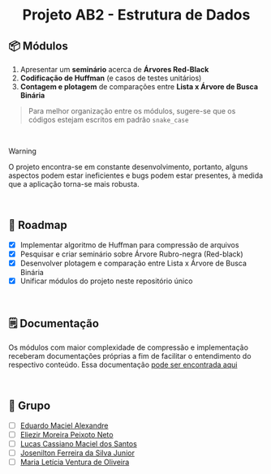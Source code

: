 <h1 align="center">
    Projeto AB2 - Estrutura de Dados
</h1>

<!-- <picture>
  <source media="(prefers-color-scheme: dark)" srcset="/.github/cover.png">
  <source media="(prefers-color-scheme: light)" srcset="/.github/cover_light.png">
  <img alt="Main project cover" src="/.github/cover_light.png">
</picture> -->

## 📦 Módulos

1.  Apresentar um **seminário** acerca de **Árvores Red-Black**
2.  **Codificação de Huffman** (e casos de testes unitários)
3.  **Contagem e plotagem** de comparações entre **Lista x Árvore de Busca Binária**

> Para melhor organização entre os módulos, sugere-se que os códigos estejam escritos em padrão `snake_case`

<br />

> [!WARNING]
> O projeto encontra-se em constante desenvolvimento, portanto, alguns aspectos podem estar ineficientes e bugs podem estar presentes, à medida que a aplicação torna-se mais robusta.

<br />

## 🚧 Roadmap

- [x] Implementar algoritmo de Huffman para compressão de arquivos
- [x] Pesquisar e criar seminário sobre Árvore Rubro-negra (Red-black)
- [x] Desenvolver plotagem e comparação entre Lista x Árvore de Busca Binária
- [x] Unificar módulos do projeto neste repositório único

<br />

## 🗒️ Documentação
Os módulos com maior complexidade de compressão e implementação receberam documentações próprias a fim de facilitar o entendimento do respectivo conteúdo.
Essa documentação [pode ser encontrada aqui](https://github.com/theduardomaciel/projeto-ed/wiki)

<br />

## 👥 Grupo

- [ ] [Eduardo Maciel Alexandre](https://github.com/theduardomaciel)
- [ ] [Eliezir Moreira Peixoto Neto](https://github.com/eliezir)
- [ ] [Lucas Cassiano Maciel dos Santos](https://github.com/lucas7maciel)
- [ ] [Josenilton Ferreira da Silva Junior](https://github.com/914joseph)
- [ ] [Maria Letícia Ventura de Oliveira](https://github.com/letsventura)
